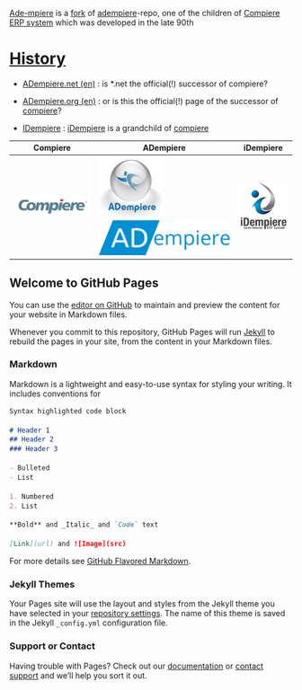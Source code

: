 [Ade-mpiere](https://github.com/klst-de/adempiere) is a [fork](https://en.wikipedia.org/wiki/Fork_(software_development)) of  [adempiere](https://github.com/adempiere/adempiere)-repo, one of the children of [Compiere ERP system](https://en.wikipedia.org/wiki/Compiere) which was developed in the late 90th

# [History](https://en.wikipedia.org/wiki/IDempiere#History)

* [ADempiere.net (en)](https://klst-de.github.io/adempiere/) : is *.net the official(!) successor of compiere?

* [ADempiere.org (en)](http://adempiere.org/site/) : or is this the official(!) page of the successor of [compiere](http://www.compiere.com/company/history.php)?
 
* [IDempiere](https://en.wikipedia.org/wiki/IDempiere) : [iDempiere](http://www.idempiere.org/) is a grandchild of [compiere](http://www.compiere.com/svn/)

Compiere | ADempiere             | iDempiere  
-------- | --------------------- | ---------
![Compiere](images/CompiereLogo.jpg) | ![ADempiere.org Logo](images/AdempiereLogo.png) ![ADempiere.net Logo](images/Adempiere390.png) | ![idempiere.org Logo](images/IDempiereLogo.png)


## Welcome to GitHub Pages

You can use the [editor on GitHub](https://github.com/klst-de/de-mpiere/edit/master/README.md) to maintain and preview the content for your website in Markdown files.

Whenever you commit to this repository, GitHub Pages will run [Jekyll](https://jekyllrb.com/) to rebuild the pages in your site, from the content in your Markdown files.

### Markdown

Markdown is a lightweight and easy-to-use syntax for styling your writing. It includes conventions for

```markdown
Syntax highlighted code block

# Header 1
## Header 2
### Header 3

- Bulleted
- List

1. Numbered
2. List

**Bold** and _Italic_ and `Code` text

[Link](url) and ![Image](src)
```

For more details see [GitHub Flavored Markdown](https://guides.github.com/features/mastering-markdown/).

### Jekyll Themes

Your Pages site will use the layout and styles from the Jekyll theme you have selected in your [repository settings](https://github.com/klst-de/de-mpiere/settings). The name of this theme is saved in the Jekyll `_config.yml` configuration file.

### Support or Contact

Having trouble with Pages? Check out our [documentation](https://help.github.com/categories/github-pages-basics/) or [contact support](https://github.com/contact) and we’ll help you sort it out.
